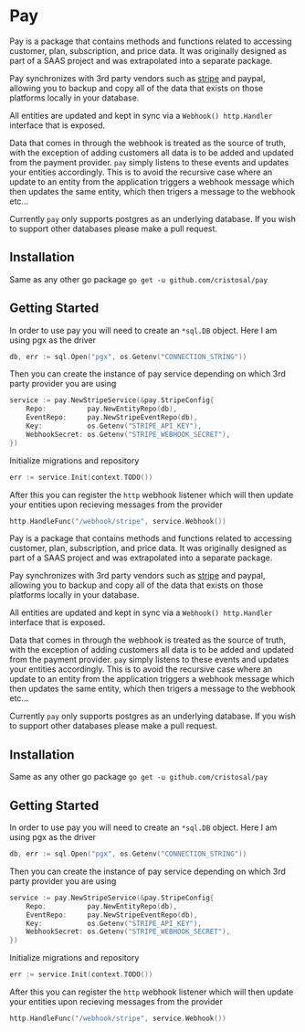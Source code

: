 # Pay
Pay is a package that contains methods and functions related to accessing customer, plan, subscription, and price data. It was originally designed as part of a SAAS project and was extrapolated into a separate package.

Pay synchronizes with 3rd party vendors such as [stripe](https://www.stripe.com) and paypal, allowing you to backup and copy all of the data that exists on those platforms locally in your database. 

All entities are updated and kept in sync via  a `Webhook() http.Handler` interface that is exposed. 

Data that comes in through the webhook is treated as the source of truth, with the exception of adding customers all data  is to be added and updated from the payment provider. `pay` simply listens to these events and updates your entities accordingly. This is to avoid the recursive case where an update to an entity from the application triggers a webhook message which then updates the same entity, which then trigers a message to the webhook etc...

Currently `pay` only supports postgres as an underlying database. If you wish to support other databases please make a pull request.

## Installation

Same as any other go package
`go get -u github.com/cristosal/pay`

## Getting Started

In order to use pay you will need to create an `*sql.DB` object. Here I am using pgx as the driver

```go
db, err := sql.Open("pgx", os.Getenv("CONNECTION_STRING"))
```

Then you can create the instance of pay service depending on which 3rd party provider you are using

```go
service := pay.NewStripeService(&pay.StripeConfig{
	Repo:          pay.NewEntityRepo(db),
	EventRepo:     pay.NewStripeEventRepo(db),
	Key:           os.Getenv("STRIPE_API_KEY"),
	WebhookSecret: os.Getenv("STRIPE_WEBHOOK_SECRET"),
})
```

Initialize migrations and repository

```go
err := service.Init(context.TODO())
```

After this you can register the `http` webhook listener which will then update your entities upon recieving messages from the provider

```go
http.HandleFunc("/webhook/stripe", service.Webhook())
```
Pay is a package that contains methods and functions related to accessing customer, plan, subscription, and price data. It was originally designed as part of a SAAS project and was extrapolated into a separate package.

Pay synchronizes with 3rd party vendors such as [stripe](https://www.stripe.com) and paypal, allowing you to backup and copy all of the data that exists on those platforms locally in your database. 

All entities are updated and kept in sync via  a `Webhook() http.Handler` interface that is exposed. 

Data that comes in through the webhook is treated as the source of truth, with the exception of adding customers all data  is to be added and updated from the payment provider. `pay` simply listens to these events and updates your entities accordingly. This is to avoid the recursive case where an update to an entity from the application triggers a webhook message which then updates the same entity, which then trigers a message to the webhook etc...

Currently `pay` only supports postgres as an underlying database. If you wish to support other databases please make a pull request.

## Installation

Same as any other go package
`go get -u github.com/cristosal/pay`

## Getting Started

In order to use pay you will need to create an `*sql.DB` object. Here I am using pgx as the driver

```go
db, err := sql.Open("pgx", os.Getenv("CONNECTION_STRING"))
```

Then you can create the instance of pay service depending on which 3rd party provider you are using

```go
service := pay.NewStripeService(&pay.StripeConfig{
	Repo:          pay.NewEntityRepo(db),
	EventRepo:     pay.NewStripeEventRepo(db),
	Key:           os.Getenv("STRIPE_API_KEY"),
	WebhookSecret: os.Getenv("STRIPE_WEBHOOK_SECRET"),
})
```

Initialize migrations and repository

```go
err := service.Init(context.TODO())
```

After this you can register the `http` webhook listener which will then update your entities upon recieving messages from the provider

```go
http.HandleFunc("/webhook/stripe", service.Webhook())
```
